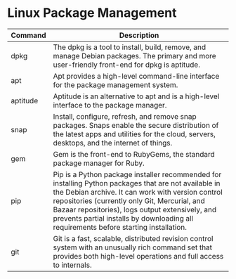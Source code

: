 # Linux Package Management

| Command | Description |
|---|---|
| dpkg | The dpkg is a tool to install, build, remove, and manage Debian packages. The primary and more user-friendly front-end for dpkg is aptitude. |
| apt | Apt provides a high-level command-line interface for the package management system. |
| aptitude | Aptitude is an alternative to apt and is a high-level interface to the package manager. |
| snap | Install, configure, refresh, and remove snap packages. Snaps enable the secure distribution of the latest apps and utilities for the cloud, servers, desktops, and the internet of things. |
| gem | Gem is the front-end to RubyGems, the standard package manager for Ruby. |
| pip | Pip is a Python package installer recommended for installing Python packages that are not available in the Debian archive. It can work with version control repositories (currently only Git, Mercurial, and Bazaar repositories), logs output extensively, and prevents partial installs by downloading all requirements before starting installation. |
| git | Git is a fast, scalable, distributed revision control system with an unusually rich command set that provides both high-level operations and full access to internals. |